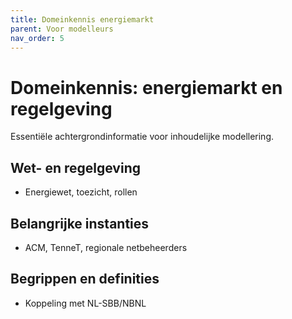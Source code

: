 ```yaml
---
title: Domeinkennis energiemarkt
parent: Voor modelleurs
nav_order: 5
---
```


# Domeinkennis: energiemarkt en regelgeving

Essentiële achtergrondinformatie voor inhoudelijke modellering.

## Wet- en regelgeving
- Energiewet, toezicht, rollen

## Belangrijke instanties
- ACM, TenneT, regionale netbeheerders

## Begrippen en definities
- Koppeling met NL-SBB/NBNL
